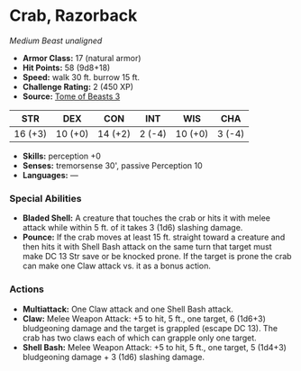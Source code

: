 # Crab, Razorback

*Medium* *Beast* *unaligned*

- **Armor Class:** 17 (natural armor)
- **Hit Points:** 58 (9d8+18)
- **Speed:** walk 30 ft. burrow 15 ft.
- **Challenge Rating:** 2 (450 XP)
- **Source:** [Tome of Beasts 3](https://koboldpress.com/kpstore/product/tome-of-beasts-2-for-5th-edition/)

| STR | DEX | CON | INT | WIS | CHA |
| --- | --- | --- | --- | --- | --- |
| 16 (+3) | 10 (+0) | 14 (+2) | 2 (-4) | 10 (+0) | 3 (-4) |

- **Skills:** perception +0
- **Senses:** tremorsense 30', passive Perception 10
- **Languages:** —
### Special Abilities
- **Bladed Shell:** A creature that touches the crab or hits it with melee attack while within 5 ft. of it takes 3 (1d6) slashing damage.
- **Pounce:** If the crab moves at least 15 ft. straight toward a creature and then hits it with Shell Bash attack on the same turn that target must make DC 13 Str save or be knocked prone. If the target is prone the crab can make one Claw attack vs. it as a bonus action.
### Actions
- **Multiattack:** One Claw attack and one Shell Bash attack.
- **Claw:** Melee Weapon Attack: +5 to hit, 5 ft., one target, 6 (1d6+3) bludgeoning damage and the target is grappled (escape DC 13). The crab has two claws each of which can grapple only one target.
- **Shell Bash:** Melee Weapon Attack: +5 to hit, 5 ft., one target, 5 (1d4+3) bludgeoning damage + 3 (1d6) slashing damage.
